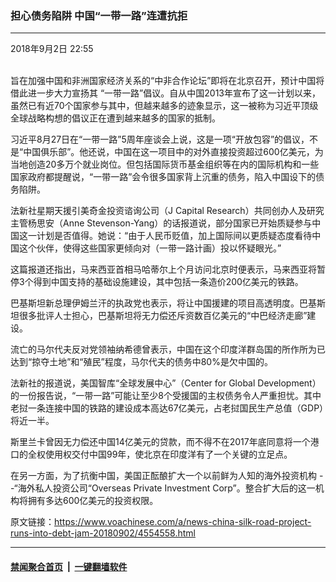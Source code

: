 ### 担心债务陷阱 中国“一带一路”连遭抗拒
------------------------

<div class="published">
 <span class="date" title="中国时间">
  <time datetime="2018-09-02T22:55:46+08:00">
   2018年9月2日 22:55
  </time>
 </span>
</div>
<br/>
<div class="wsw">
 <p>
  旨在加强中国和非洲国家经济关系的“中非合作论坛”即将在北京召开，预计中国将借此进一步大力宣扬其 “一带一路”倡议。自从中国2013年宣布了这一计划以来，虽然已有近70个国家参与其中，但越来越多的迹象显示，这一被称为习近平顶级全球战略构想的倡议正在遭到越来越多的国家的抵制。
 </p>
 <p>
  习近平8月27日在“一带一路”5周年座谈会上说，这是一项“开放包容”的倡议，不是“中国俱乐部”。他还说，中国在这一项目中的对外直接投资超过600亿美元，为当地创造20多万个就业岗位。但包括国际货币基金组织等在内的国际机构和一些国家政府都提醒说，“一带一路”会令很多国家背上沉重的债务，陷入中国设下的债务陷阱。
 </p>
 <p>
  法新社星期天援引美奇金投资谘询公司（J Capital Research）共同创办人及研究主管杨思安（Anne Stevenson-Yang）的话报道说，部分国家已开始质疑参与中国这一计划是否值得。她说：“由于人民币贬值，加上国际间以更质疑态度看待中国这个伙伴，使得这些国家更倾向对（一带一路计画）投以怀疑眼光。”
 </p>
 <p>
  这篇报道还指出，马来西亚首相马哈蒂尔上个月访问北京时便表示，马来西亚将暂停3个得到中国支持的基础设施建设，其中包括一条造价200亿美元的铁路。
 </p>
 <p>
  巴基斯坦新总理伊姆兰汗的执政党也表示，将让中国援建的项目高透明度。巴基斯坦很多批评人士担心，巴基斯坦将无力偿还斥资数百亿美元的“中巴经济走廊”建设。
 </p>
 <p>
  流亡的马尔代夫反对党领袖纳希德曾表示，中国在这个印度洋群岛国的所作所为已达到“掠夺土地”和“殖民”程度，马尔代夫的债务中80%是欠中国的。
 </p>
 <p>
  法新社的报道说，美国智库“全球发展中心”（Center for Global Development）的一份报告说，“一带一路”可能让至少8个受援国的主权债务令人严重担忧。其中老挝一条连接中国的铁路的建设成本高达67亿美元，占老挝国民生产总值（GDP）将近一半。
 </p>
 <p>
  斯里兰卡曾因无力偿还中国14亿美元的贷款，而不得不在2017年底同意将一个港口的全权使用权交付中国99年，使北京在印度洋有了一个关键的立足点。
 </p>
 <p>
  在另一方面，为了抗衡中国，美国正酝酿扩大一个以前鲜为人知的海外投资机构 --“海外私人投资公司“Overseas Private Investment Corp”。整合扩大后的这一机构将拥有多达600亿美元的投资权限。
 </p>
</div>

原文链接：https://www.voachinese.com/a/news-china-silk-road-project-runs-into-debt-jam-20180902/4554558.html


------------------------
#### [禁闻聚合首页](https://github.com/gfw-breaker/banned-news/blob/master/README.md) &nbsp;|&nbsp;  [一键翻墙软件](https://github.com/gfw-breaker/nogfw/blob/master/README.md)